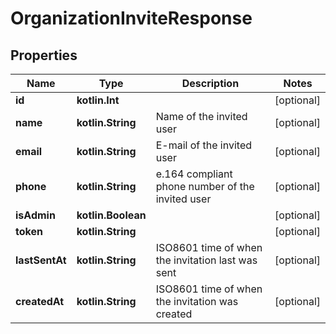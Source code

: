 
# OrganizationInviteResponse

## Properties
Name | Type | Description | Notes
------------ | ------------- | ------------- | -------------
**id** | **kotlin.Int** |  |  [optional]
**name** | **kotlin.String** | Name of the invited user |  [optional]
**email** | **kotlin.String** | E-mail of the invited user |  [optional]
**phone** | **kotlin.String** | e.164 compliant phone number of the invited user |  [optional]
**isAdmin** | **kotlin.Boolean** |  |  [optional]
**token** | **kotlin.String** |  |  [optional]
**lastSentAt** | **kotlin.String** | ISO8601 time of when the invitation last was sent |  [optional]
**createdAt** | **kotlin.String** | ISO8601 time of when the invitation was created |  [optional]



